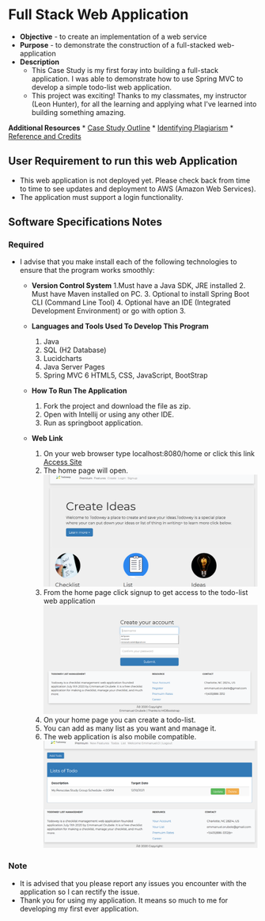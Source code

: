# Full Stack Web Application
* **Objective** - to create an implementation of a web service
* **Purpose** - to demonstrate the construction of a full-stacked web-application
* **Description**
	* This Case Study is my first foray into building a full-stack application. I was able to demonstrate how to use Spring MVC to develop a simple todo-list web application.
	* This project was exciting! Thanks to my classmates, my instructor (Leon Hunter), for all the learning and applying what I've learned into building something amazing.

**Additional Resources**
	* [Case Study Outline](./case-study-outline.pdf)
	* [Identifying Plagiarism](./README_plagiarism.md)
	* [Reference and Credits](./README_Reference.md)



## User Requirement to run this web Application 
* This web application is not deployed yet. Please check back from time to time to see updates and deployment to AWS (Amazon Web Services).
* The application must support a login functionality.




## Software Specifications Notes

### Required
* I advise that you make install each of the following technologies to ensure that the program works smoothly:
  * **Version Control System**
    1.Must have a Java SDK, JRE installed
    2. Must have Maven installed on PC.
    3. Optional to install Spring Boot CLI (Command Line Tool)
    4. Optional have an IDE (Integrated Development Environment) or go with option 3.
    
  * **Languages and Tools Used To Develop This Program**
    1. Java
    2. SQL (H2 Database)
    3. Lucidcharts
    4. Java Server Pages
    5. Spring MVC
    6  HTML5, CSS, JavaScript, BootStrap

  * **How To Run The Application**
    1. Fork the project and download the file as zip.
    2. Open with Intellij or using any other IDE.
    3. Run as springboot application.
    
  * **Web Link**
    1. On your web browser type localhost:8080/home or click this link [Access Site](localhost:8080/home)
    2. The home page will open.
        ![](./pic/pics1.png)
    3. From the home page click signup to get access to the todo-list web application
        ![](./pic/pics2.png)
    4. On your home page you can create a todo-list.
    5. You can add as many list as you want and manage it.
    6. The web application is also mobile compatible.
        ![](./pic/pics5.png)

  



### Note
* It is advised that you please report any issues you encounter with the application so I can rectify the issue.
* Thank you for using my application. It means so much to me for developing my first ever application.